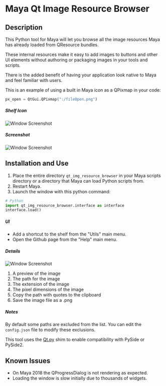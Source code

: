 # Maya Qt Image Resource Browser

## Description

This Python tool for Maya will let you browse all the image resources Maya has already loaded from QResource bundles.

These internal resources make it easy to add images to buttons and other UI elements without authoring or packaging images in your tools and scripts.

There is the added benefit of having your application look native to Maya and feel familiar with users.

This is an example of using a built in Maya icon as a QPixmap in your code:

```python
px_open = QtGui.QPixmap(":/fileOpen.png")
```

##### Shelf Icon
![Window Screenshot](https://raw.githubusercontent.com/leocov-dev/maya-qt-img-resource-browser/master/qt_img_resource_browser/icons/qt_img_resource_browser.png)

##### Screenshot
![Window Screenshot](https://raw.githubusercontent.com/leocov-dev/maya-qt-img-resource-browser/master/qt_img_resource_browser/screenshots/capture_01.png)

## Installation and Use

1. Place the entire directory ``qt_img_resource_browser`` in your Maya scripts directory or a directory that Maya can load Python scripts from.
2. Restart Maya.
3. Launch the window with this python command:


```python
# Python
import qt_img_resource_browser.interface as interface
interface.load()
```

##### UI

* Add a shortcut to the shelf from the "Utils" main menu.
* Open the Github page from the "Help" main menu.

##### Details

![Window Screenshot](https://raw.githubusercontent.com/leocov-dev/maya-qt-img-resource-browser/master/qt_img_resource_browser/screenshots/details_01.png)

1. A preview of the image
2. The path for the image
3. The extension of the image
4. The pixel dimensions of the image
5. Copy the path with quotes to the clipboard
6. Save the image file as a .png

##### Notes    

By default some paths are excluded from the list. You can edit the ``config.json`` file to modify these exclusions.

This tool uses the [Qt.py](https://github.com/mottosso/Qt.py) shim to enable compatibility with PySide or PySide2.

## Known Issues

* On Maya 2018 the QProgressDialog is not rendering as expected.
* Loading the window is slow initially due to thousands of widgets.